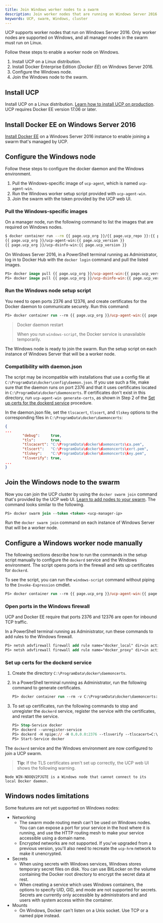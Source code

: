 ```yaml
---
title: Join Windows worker nodes to a swarm
description: Join worker nodes that are running on Windows Server 2016 to a swarm managed by UCP.
keywords: UCP, swarm, Windows, cluster
---
```


UCP supports worker nodes that run on Windows Server 2016. Only worker nodes
are supported on Windows, and all manager nodes in the swarm must run on Linux.

Follow these steps to enable a worker node on Windows.

1.  Install UCP on a Linux distribution.
2.  Install Docker Enterprise Edition (*Docker EE*) on Windows Server 2016.
3.  Configure the Windows node.
4.  Join the Windows node to the swarm.  

## Install UCP

Install UCP on a Linux distribution.
[Learn how to install UCP on production](../install/index.md).
UCP requires Docker EE version 17.06 or later.

## Install Docker EE on Windows Server 2016

[Install Docker EE](/docker-ee-for-windows/install/#using-a-script-to-install-docker-ee)
on a Windows Server 2016 instance to enable joining a swarm that's managed by
UCP.

## Configure the Windows node

Follow these steps to configure the docker daemon and the Windows environment.

1.  Pull the Windows-specific image of `ucp-agent`, which is named `ucp-agent-win`.
2.  Run the Windows worker setup script provided with `ucp-agent-win`.
3.  Join the swarm with the token provided by the UCP web UI.

### Pull the Windows-specific images

On a manager node, run the following command to list the images that are required
on Windows nodes.

```bash
$ docker container run --rm {{ page.ucp_org }}/{{ page.ucp_repo }}:{{ page.ucp_version }} images --list --enable-windows
{{ page.ucp_org }}/ucp-agent-win:{{ page.ucp_version }}
{{ page.ucp_org }}/ucp-dsinfo-win:{{ page.ucp_version }}
```

On Windows Server 2016, in a PowerShell terminal running as Administrator,
log in to Docker Hub with the `docker login` command and pull the listed images.

```ps
PS> docker image pull {{ page.ucp_org }}/ucp-agent-win:{{ page.ucp_version }}
PS> docker image pull {{ page.ucp_org }}/ucp-dsinfo-win:{{ page.ucp_version }}
```

### Run the Windows node setup script

You need to open ports 2376 and 12376, and create certificates
for the Docker daemon to communicate securely. Run this command:

```ps
PS> docker container run --rm {{ page.ucp_org }}/ucp-agent-win:{{ page.ucp_version }} windows-script | powershell -noprofile -noninteractive -command 'Invoke-Expression -Command $input'
```

> Docker daemon restart
>
> When you run `windows-script`, the Docker service is unavailable temporarily.  

The Windows node is ready to join the swarm. Run the setup script on each
instance of Windows Server that will be a worker node.

### Compatibility with daemon.json

The script may be incompatible with installations that use a config file at
`C:\ProgramData\docker\config\daemon.json`. If you use such a file, make sure
that the daemon runs on port 2376 and that it uses certificates located in
`C:\ProgramData\docker\daemoncerts`. If certificates don't exist in this
directory, run `ucp-agent-win generate-certs`, as shown in Step 2 of the
[Set up certs for the dockerd service](#set-up-certs-for-the-dockerd-service)
procedure.

In the daemon.json file, set the `tlscacert`, `tlscert`, and `tlskey` options
to the corresponding files in `C:\ProgramData\docker\daemoncerts`:

```json
{
...
		"debug":     true,
		"tls":       true,
		"tlscacert": "C:\ProgramData\docker\daemoncerts\ca.pem",
		"tlscert":   "C:\ProgramData\docker\daemoncerts\cert.pem",
		"tlskey":    "C:\ProgramData\docker\daemoncerts\key.pem",
		"tlsverify": true,
...
}
```

## Join the Windows node to the swarm

Now you can join the UCP cluster by using the `docker swarm join` command that's
provided by the UCP web UI. [Learn to add nodes to your swarm](scale-your-cluster.md).
The command looks similar to the following.

```ps
PS> docker swarm join --token <token> <ucp-manager-ip>
```

Run the `docker swarm join` command on each instance of Windows Server that
will be a worker node.

## Configure a Windows worker node manually  

The following sections describe how to run the commands in the setup script
manually to configure the `dockerd` service and the Windows environment.
The script opens ports in the firewall and sets up certificates for `dockerd`.

To see the script, you can run the `windows-script` command without piping
to the `Invoke-Expression` cmdlet.

```ps
PS> docker container run --rm {{ page.ucp_org }}/ucp-agent-win:{{ page.ucp_version }} windows-script
```


### Open ports in the Windows firewall

UCP and Docker EE require that ports 2376 and 12376 are open for inbound
TCP traffic.

In a PowerShell terminal running as Administrator, run these commands
to add rules to the Windows firewall.

```ps
PS> netsh advfirewall firewall add rule name="docker_local" dir=in action=allow protocol=TCP localport=2376
PS> netsh advfirewall firewall add rule name="docker_proxy" dir=in action=allow protocol=TCP localport=12376
```

###  Set up certs for the dockerd service

1.  Create the directory `C:\ProgramData\docker\daemoncerts`.
2.  In a PowerShell terminal running as Administrator, run the following command
    to generate certificates.

    ```ps
    PS> docker container run --rm -v C:\ProgramData\docker\daemoncerts:C:\certs {{ page.ucp_org }}/ucp-agent-win:{{ page.ucp_version }} generate-certs
    ```

3.  To set up certificates, run the following commands to stop and unregister the
    `dockerd` service, register the service with the certificates, and restart the service.

    ```ps
    PS> Stop-Service docker
    PS> dockerd --unregister-service
    PS> dockerd -H npipe:// -H 0.0.0.0:2376 --tlsverify --tlscacert=C:\ProgramData\docker\daemoncerts\ca.pem --tlscert=C:\ProgramData\docker\daemoncerts\cert.pem --tlskey=C:\ProgramData\docker\daemoncerts\key.pem --register-service
    PS> Start-Service docker
    ```

The `dockerd` service and the Windows environment are now configured to join a UCP swarm.

> **Tip:** If the TLS certificates aren't set up correctly, the UCP web UI shows the
> following warning.

```
Node WIN-NOOQV2PJGTE is a Windows node that cannot connect to its local Docker daemon.
```

## Windows nodes limitations

Some features are not yet supported on Windows nodes:

* Networking
  * The swarm mode routing mesh can't be used on Windows nodes. You can can expose
  a port for your service in the host where it is running, and use the HTTP
  routing mesh to make your service accessible using a domain name.
  * Encrypted networks are not supported. If you've upgraded from a previous
  version, you'll also need to recreate the `ucp-hrm` network to make it
  unencrypted.
* Secrets
  * When using secrets with Windows services, Windows stores temporary secret
  files on disk. You can use BitLocker on the volume containing the Docker
  root directory to encrypt the secret data at rest.
  * When creating a service which uses Windows containers, the options to
  specify UID, GID, and mode are not supported for secrets. Secrets are
  currently only accessible by administrators and and users with system access
  within the container.
* Mounts
  * On Windows, Docker can't listen on a Unix socket. Use TCP or a named pipe
  instead.
